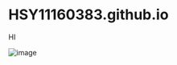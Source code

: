 # HSY11160383.github.io
HI

![image](https://user-images.githubusercontent.com/112918655/196331216-116006c2-e03f-40b1-b275-89fc5d4ff648.png)
